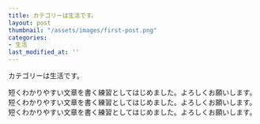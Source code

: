 ```yaml
---
title: カテゴリーは生活です。
layout: post
thumbnail: "/assets/images/first-post.png"
categories:
- 生活
last_modified_at: ''
---
```


カテゴリーは生活です。
<!--more-->
短くわかりやすい文章を書く練習としてはじめました。よろしくお願いします。
短くわかりやすい文章を書く練習としてはじめました。よろしくお願いします。
短くわかりやすい文章を書く練習としてはじめました。よろしくお願いします。
